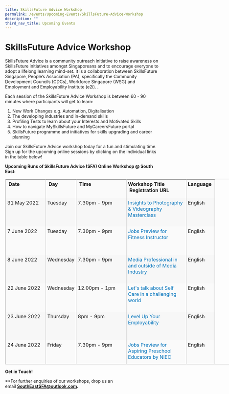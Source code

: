 ```yaml
---
title: SkillsFuture Advice Workshop
permalink: /events/Upcoming-Events/SkillsFuture-Advice-Workshop
description: ""
third_nav_title: Upcoming Events
---
```

SkillsFuture Advice Workshop
============================

SkillsFuture Advice is a community outreach initiative to raise awareness on SkillsFuture initiatives amongst Singaporeans and to encourage everyone to adopt a lifelong learning mind-set. It is a collaboration between SkillsFuture Singapore, People’s Association (PA), specifically the Community Development Councils (CDCs), Workforce Singapore (WSG) and Employment and Employability Institute (e2i). .

Each session of the SkillsFuture Advice Workshop is between 60 - 90 minutes where participants will get to learn:

1.  New Work Changes e.g. Automation, Digitalisation
2.  The developing industries and in-demand skills
3.  Profiling Tests to learn about your Interests and Motivated Skills 
4.  How to navigate MySkillsFuture and MyCareersFuture portal
5.  SkillsFuture programme and initiatives for skills upgrading and career planning

Join our SkillsFuture Advice workshop today for a fun and stimulating time. Sign up for the upcoming online sessions by clicking on the individual links in the table below!

**Upcoming Runs of SkillsFuture Advice (SFA) Online Workshop @ South East:** 

<table style="box-sizing: border-box; width: 844px; border-collapse: collapse; table-layout: auto; vertical-align: top; margin-bottom: 15px; border: 1px solid rgb(204, 204, 204); height: 607px;"><tbody style="box-sizing: border-box;"><tr style="box-sizing: border-box; background-color: rgb(250, 250, 250); height: 61px;"><td style="box-sizing: border-box; vertical-align: top; border-collapse: collapse; border-left: 1px solid rgb(204, 204, 204); border-right: 1px solid rgb(204, 204, 204); padding: 5px; width: 131px;"><strong style="box-sizing: border-box; font-weight: bold;">&nbsp;Date&nbsp;</strong></td><td style="box-sizing: border-box; vertical-align: top; border-collapse: collapse; border-left: 1px solid rgb(204, 204, 204); border-right: 1px solid rgb(204, 204, 204); padding: 5px; width: 91px;"><strong style="box-sizing: border-box; font-weight: bold;">&nbsp;Day&nbsp;</strong></td><td style="box-sizing: border-box; vertical-align: top; border-collapse: collapse; border-left: 1px solid rgb(204, 204, 204); border-right: 1px solid rgb(204, 204, 204); padding: 5px; width: 164px;"><strong style="box-sizing: border-box; font-weight: bold;">&nbsp;Time&nbsp;</strong></td><td style="box-sizing: border-box; vertical-align: top; border-collapse: collapse; border-left: 1px solid rgb(204, 204, 204); border-right: 1px solid rgb(204, 204, 204); padding: 5px; width: 196px;"><strong style="box-sizing: border-box; font-weight: bold;">Workshop Title</strong><br style="box-sizing: border-box;"><strong style="box-sizing: border-box; font-weight: bold;">&nbsp;Registration URL</strong></td><td style="box-sizing: border-box; vertical-align: top; border-collapse: collapse; border-left: 1px solid rgb(204, 204, 204); border-right: 1px solid rgb(204, 204, 204); padding: 5px; width: 93px;"><strong style="box-sizing: border-box; font-weight: bold;">Language</strong></td></tr><tr style="box-sizing: border-box; background-color: rgb(247, 247, 247); height: 93px;"><td style="box-sizing: border-box; vertical-align: top; border-collapse: collapse; border-left: 1px solid rgb(204, 204, 204); border-right: 1px solid rgb(204, 204, 204); padding: 5px; width: 131px;">31 May 2022</td><td style="box-sizing: border-box; vertical-align: top; border-collapse: collapse; border-left: 1px solid rgb(204, 204, 204); border-right: 1px solid rgb(204, 204, 204); padding: 5px; width: 91px;">Tuesday</td><td style="box-sizing: border-box; vertical-align: top; border-collapse: collapse; border-left: 1px solid rgb(204, 204, 204); border-right: 1px solid rgb(204, 204, 204); padding: 5px; width: 164px;">7.30pm - 9pm</td><td style="box-sizing: border-box; vertical-align: top; border-collapse: collapse; border-left: 1px solid rgb(204, 204, 204); border-right: 1px solid rgb(204, 204, 204); padding: 5px; width: 196px;"><a href="https://go.gov.sg/sesfareg" style="box-sizing: border-box; color: rgb(0, 114, 187); outline: none; text-decoration: none;">Insights to Photography &amp; Videography Masterclass</a></td><td style="box-sizing: border-box; vertical-align: top; border-collapse: collapse; border-left: 1px solid rgb(204, 204, 204); border-right: 1px solid rgb(204, 204, 204); padding: 5px; width: 93px;">English&nbsp;</td></tr><tr style="box-sizing: border-box; background-color: rgb(250, 250, 250); height: 93px;"><td style="box-sizing: border-box; vertical-align: top; border-collapse: collapse; border-left: 1px solid rgb(204, 204, 204); border-right: 1px solid rgb(204, 204, 204); padding: 5px; width: 131px;">7 June 2022</td><td style="box-sizing: border-box; vertical-align: top; border-collapse: collapse; border-left: 1px solid rgb(204, 204, 204); border-right: 1px solid rgb(204, 204, 204); padding: 5px; width: 91px;">Tuesday</td><td style="box-sizing: border-box; vertical-align: top; border-collapse: collapse; border-left: 1px solid rgb(204, 204, 204); border-right: 1px solid rgb(204, 204, 204); padding: 5px; width: 164px;">7.30pm - 9pm</td><td style="box-sizing: border-box; vertical-align: top; border-collapse: collapse; border-left: 1px solid rgb(204, 204, 204); border-right: 1px solid rgb(204, 204, 204); padding: 5px; width: 196px;"><a href="https://go.gov.sg/sesfareg" style="box-sizing: border-box; color: rgb(0, 114, 187); outline: none; text-decoration: none;">Jobs Preview for Fitness Instructor</a></td><td style="box-sizing: border-box; vertical-align: top; border-collapse: collapse; border-left: 1px solid rgb(204, 204, 204); border-right: 1px solid rgb(204, 204, 204); padding: 5px; width: 93px;">English&nbsp;<br style="box-sizing: border-box;"></td></tr><tr style="box-sizing: border-box; background-color: rgb(247, 247, 247); height: 93px;"><td style="box-sizing: border-box; vertical-align: top; border-collapse: collapse; border-left: 1px solid rgb(204, 204, 204); border-right: 1px solid rgb(204, 204, 204); padding: 5px; width: 131px;">8 June 2022</td><td style="box-sizing: border-box; vertical-align: top; border-collapse: collapse; border-left: 1px solid rgb(204, 204, 204); border-right: 1px solid rgb(204, 204, 204); padding: 5px; width: 91px;">Wednesday</td><td style="box-sizing: border-box; vertical-align: top; border-collapse: collapse; border-left: 1px solid rgb(204, 204, 204); border-right: 1px solid rgb(204, 204, 204); padding: 5px; width: 164px;">7.30pm - 9pm</td><td style="box-sizing: border-box; vertical-align: top; border-collapse: collapse; border-left: 1px solid rgb(204, 204, 204); border-right: 1px solid rgb(204, 204, 204); padding: 5px; width: 196px;"><a href="https://go.gov.sg/sesfareg" style="box-sizing: border-box; color: rgb(0, 114, 187); outline: none; text-decoration: none;">Media Professional in and outside of Media Industry</a></td><td style="box-sizing: border-box; vertical-align: top; border-collapse: collapse; border-left: 1px solid rgb(204, 204, 204); border-right: 1px solid rgb(204, 204, 204); padding: 5px; width: 93px;">English&nbsp;<br style="box-sizing: border-box;"></td></tr><tr style="box-sizing: border-box; background-color: rgb(250, 250, 250); height: 93px;"><td style="box-sizing: border-box; vertical-align: top; border-collapse: collapse; border-left: 1px solid rgb(204, 204, 204); border-right: 1px solid rgb(204, 204, 204); padding: 5px; width: 131px;">22 June 2022</td><td style="box-sizing: border-box; vertical-align: top; border-collapse: collapse; border-left: 1px solid rgb(204, 204, 204); border-right: 1px solid rgb(204, 204, 204); padding: 5px; width: 91px;">Wednesday</td><td style="box-sizing: border-box; vertical-align: top; border-collapse: collapse; border-left: 1px solid rgb(204, 204, 204); border-right: 1px solid rgb(204, 204, 204); padding: 5px; width: 164px;">12.00pm - 1pm</td><td style="box-sizing: border-box; vertical-align: top; border-collapse: collapse; border-left: 1px solid rgb(204, 204, 204); border-right: 1px solid rgb(204, 204, 204); padding: 5px; width: 196px;"><a href="https://go.gov.sg/sesfareg" style="box-sizing: border-box; color: rgb(0, 114, 187); outline: none; text-decoration: none;">Let's talk about Self Care in a challenging world</a></td><td style="box-sizing: border-box; vertical-align: top; border-collapse: collapse; border-left: 1px solid rgb(204, 204, 204); border-right: 1px solid rgb(204, 204, 204); padding: 5px; width: 93px;">English&nbsp;&nbsp;</td></tr><tr style="box-sizing: border-box; background-color: rgb(247, 247, 247); height: 93px;"><td style="box-sizing: border-box; vertical-align: top; border-collapse: collapse; border-left: 1px solid rgb(204, 204, 204); border-right: 1px solid rgb(204, 204, 204); padding: 5px; width: 131px;">23 June 2022&nbsp;</td><td style="box-sizing: border-box; vertical-align: top; border-collapse: collapse; border-left: 1px solid rgb(204, 204, 204); border-right: 1px solid rgb(204, 204, 204); padding: 5px; width: 91px;">Thursday</td><td style="box-sizing: border-box; vertical-align: top; border-collapse: collapse; border-left: 1px solid rgb(204, 204, 204); border-right: 1px solid rgb(204, 204, 204); padding: 5px; width: 164px;">8pm - 9pm</td><td style="box-sizing: border-box; vertical-align: top; border-collapse: collapse; border-left: 1px solid rgb(204, 204, 204); border-right: 1px solid rgb(204, 204, 204); padding: 5px; width: 196px;"><a href="https://go.gov.sg/sesfareg" style="box-sizing: border-box; color: rgb(0, 114, 187); outline: none; text-decoration: none;">Level Up Your Employability</a></td><td style="box-sizing: border-box; vertical-align: top; border-collapse: collapse; border-left: 1px solid rgb(204, 204, 204); border-right: 1px solid rgb(204, 204, 204); padding: 5px; width: 93px;">English&nbsp;<br style="box-sizing: border-box;"></td></tr><tr style="box-sizing: border-box; background-color: rgb(250, 250, 250); height: 93px;"><td style="box-sizing: border-box; vertical-align: top; border-collapse: collapse; border-left: 1px solid rgb(204, 204, 204); border-right: 1px solid rgb(204, 204, 204); padding: 5px; width: 131px;">24 June 2022&nbsp;</td><td style="box-sizing: border-box; vertical-align: top; border-collapse: collapse; border-left: 1px solid rgb(204, 204, 204); border-right: 1px solid rgb(204, 204, 204); padding: 5px; width: 91px;">Friday</td><td style="box-sizing: border-box; vertical-align: top; border-collapse: collapse; border-left: 1px solid rgb(204, 204, 204); border-right: 1px solid rgb(204, 204, 204); padding: 5px; width: 164px;">7.30pm - 9pm&nbsp;</td><td style="box-sizing: border-box; vertical-align: top; border-collapse: collapse; border-left: 1px solid rgb(204, 204, 204); border-right: 1px solid rgb(204, 204, 204); padding: 5px; width: 196px;"><a href="https://go.gov.sg/sesfareg" style="box-sizing: border-box; color: rgb(0, 114, 187); outline: none; text-decoration: none;">Jobs Preview for Aspiring Preschool Educators by NIEC</a></td><td style="box-sizing: border-box; vertical-align: top; border-collapse: collapse; border-left: 1px solid rgb(204, 204, 204); border-right: 1px solid rgb(204, 204, 204); padding: 5px; width: 93px;">English&nbsp;</td></tr><tr style="box-sizing: border-box; background-color: rgb(247, 247, 247); height: 93px;"><td style="box-sizing: border-box; vertical-align: top; border-collapse: collapse; border-left: 1px solid rgb(204, 204, 204); border-right: 1px solid rgb(204, 204, 204); padding: 5px; width: 131px;">25 June 2022</td><td style="box-sizing: border-box; vertical-align: top; border-collapse: collapse; border-left: 1px solid rgb(204, 204, 204); border-right: 1px solid rgb(204, 204, 204); padding: 5px; width: 91px;">Saturday</td><td style="box-sizing: border-box; vertical-align: top; border-collapse: collapse; border-left: 1px solid rgb(204, 204, 204); border-right: 1px solid rgb(204, 204, 204); padding: 5px; width: 164px;">10.00am - 11.30am</td><td style="box-sizing: border-box; vertical-align: top; border-collapse: collapse; border-left: 1px solid rgb(204, 204, 204); border-right: 1px solid rgb(204, 204, 204); padding: 5px; width: 196px;"><a href="https://go.gov.sg/sesfareg" style="box-sizing: border-box; color: rgb(0, 114, 187); outline: none; text-decoration: none;">Healthier Baking</a></td><td style="box-sizing: border-box; vertical-align: top; border-collapse: collapse; border-left: 1px solid rgb(204, 204, 204); border-right: 1px solid rgb(204, 204, 204); padding: 5px; width: 93px;">English&nbsp;<br style="box-sizing: border-box;"></td></tr></tbody></table>

**Get in Touch!** 

**For further enquiries of our workshops, drop us an email **SouthEastSFA@outlook.com.**